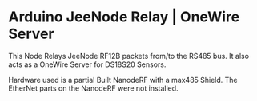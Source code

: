 # Arduino JeeNode Relay | OneWire Server

This Node Relays JeeNode RF12B packets from/to the RS485 bus.
It also acts as a OneWire Server for DS18S20 Sensors.

Hardware used is a partial Built NanodeRF with a max485 Shield.
The EtherNet parts on the NanodeRF were not installed.